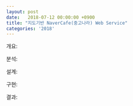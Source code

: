 ```yaml
---
layout: post
date:   2018-07-12 00:00:00 +0900
title: "지도기반 NaverCafe(중고나라) Web Service" 
categories: '2018'
---
```


개요:

분석:

설계:

구현:

결과: 
